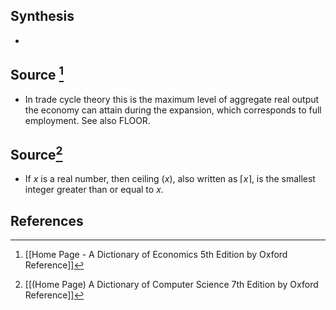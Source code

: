 ## Synthesis
- 
## Source [^1]
- In trade cycle theory this is the maximum level of aggregate real output the economy can attain during the expansion, which corresponds to full employment. See also FLOOR.

## Source[^2]
- If $x$ is a real number, then ceiling $(x)$, also written as $\lceil x\rceil$, is the smallest integer greater than or equal to $x$.
## References

[^1]: [[Home Page - A Dictionary of Economics 5th Edition by Oxford Reference]]
[^2]: [[(Home Page) A Dictionary of Computer Science 7th Edition by Oxford Reference]]